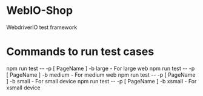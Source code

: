# WebIO-Shop
WebdriverIO test framework


# Commands to run test cases
npm run test -- -p [ PageName ] -b large    - For large web
npm run test -- -p [ PageName ] -b medium   - For medium web
npm run test -- -p [ PageName ] -b small    - For small device
npm run test -- -p [ PageName ] -b xsmall   - For xsmall device
